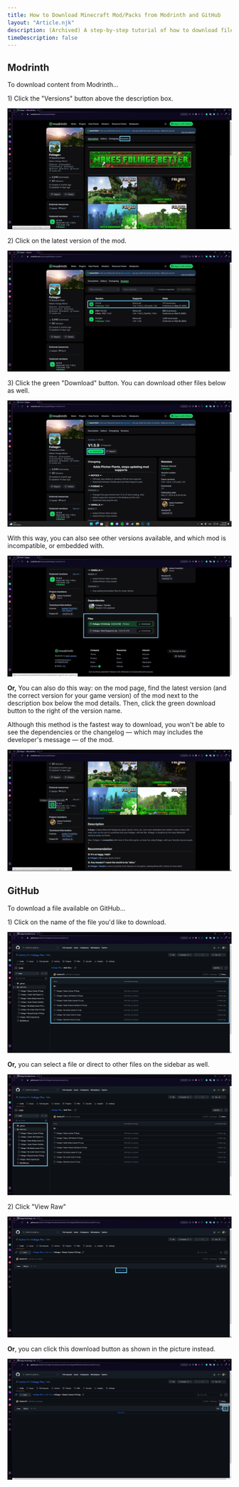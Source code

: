 ```yaml
---
title: How to Download Minecraft Mod/Packs from Modrinth and GitHub
layout: "Article.njk"
description: (Archived) A step-by-step tutorial of how to download files from GitHub and Modrinth
timeDescription: false
---
```


## Modrinth

To download content from Modrinth...

1\) Click the "Versions" button above the description box.

![Modrinth's Step 1](modrinth-2.webp "Modrinth's Step 1")

2\) Click on the latest version of the mod.

![Modrinth's Step 2](modrinth-3.webp "Modrinth's Step 2")

3\) Click the green "Download" button. You can download other files below as well.

![Modrinth's Step 3](modrinth-4.webp "Modrinth's Step 3")

With this way, you can also see other versions available, and which mod is incompatible, or embedded with.

![An image showing alternative files and dependencies](modrinth-5.webp "Able to see other mods' dependencies too")

**Or,** You can also do this way: on the mod page, find the latest version (and the correct version for your game version) of the mod next to the description box below the mod details. Then, click the green download button to the right of the version name.

Although this method is the fastest way to download, you won't be able to see the dependencies or the changelog — which may includes the developer's message — of the mod.

![Modrinth's Alternative Step](modrinth-1.webp "Modrinth's Alternative Step")

## GitHub

To download a file available on GitHub...

1\) Click on the name of the file you'd like to download.

![GitHub's Step 1](github-1.webp)

**Or,** you can select a file or direct to other files on the sidebar as well.

![Github's Alternative for Step 1](github-2.webp "Github's Alternative for Step 1")

2\) Click "View Raw"

![Github's Step 2](github-3.webp "Github's Step 2")

**Or**, you can click this download button as shown in the picture instead.

![Github's Alternative for Step 2](github-4.webp)